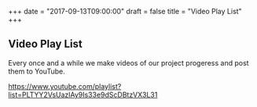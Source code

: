 +++
date = "2017-09-13T09:00:00"
draft = false
title = "Video Play List"
+++

## Video Play List

Every once and a while we make videos of our project progeress and post them to YouTube. 

https://www.youtube.com/playlist?list=PLTYY2VsUazlAy9Is33e9dScDBtzVX3L31

